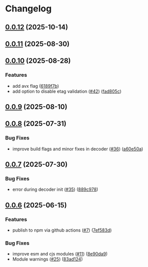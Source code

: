 # Changelog

## [0.0.12](https://github.com/open-meteo/typescript-omfiles/compare/v0.0.11...v0.0.12) (2025-10-14)

## [0.0.11](https://github.com/open-meteo/typescript-omfiles/compare/v0.0.10...v0.0.11) (2025-08-30)

## [0.0.10](https://github.com/open-meteo/typescript-omfiles/compare/v0.0.9...v0.0.10) (2025-08-28)


### Features

* add avx flag ([6189f7b](https://github.com/open-meteo/typescript-omfiles/commit/6189f7b3c3792baf9fcec42b5a2f4a9a5538d590))
* add option to disable etag validation ([#42](https://github.com/open-meteo/typescript-omfiles/issues/42)) ([fad805c](https://github.com/open-meteo/typescript-omfiles/commit/fad805cb5f6e122caab424296871c7e6cf9d80da))

## [0.0.9](https://github.com/open-meteo/typescript-omfiles/compare/v0.0.8...v0.0.9) (2025-08-10)

## [0.0.8](https://github.com/open-meteo/typescript-omfiles/compare/v0.0.7...v0.0.8) (2025-07-31)


### Bug Fixes

* improve build flags and minor fixes in decoder ([#36](https://github.com/open-meteo/typescript-omfiles/issues/36)) ([a60e50a](https://github.com/open-meteo/typescript-omfiles/commit/a60e50a89ed8cb08b9f4023af169f29fd6967f6d))

## [0.0.7](https://github.com/open-meteo/typescript-omfiles/compare/v0.0.6...v0.0.7) (2025-07-30)


### Bug Fixes

* error during decoder init ([#35](https://github.com/open-meteo/typescript-omfiles/issues/35)) ([889c978](https://github.com/open-meteo/typescript-omfiles/commit/889c9786112da8566cbefa0107dd509c771ba159))

## [0.0.6](https://github.com/open-meteo/typescript-omfiles/compare/v0.0.5...v0.0.6) (2025-06-15)


### Features

* publish to npm via github actions ([#7](https://github.com/open-meteo/typescript-omfiles/issues/7)) ([7ef583d](https://github.com/open-meteo/typescript-omfiles/commit/7ef583d700908b9a9c91638c912e9fa454c6751b))


### Bug Fixes

* improve esm and cjs modules ([#11](https://github.com/open-meteo/typescript-omfiles/issues/11)) ([8e90da9](https://github.com/open-meteo/typescript-omfiles/commit/8e90da9f4d8dcc1ecc2ddd37c3ac24b8b286e501))
* Module warnings ([#25](https://github.com/open-meteo/typescript-omfiles/issues/25)) ([83ad124](https://github.com/open-meteo/typescript-omfiles/commit/83ad12446c83e24e6a86f580c463787d5cab3b33))
